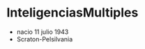 

# InteligenciasMultiples
* nacio 11 julio 1943 
* Scraton-Pelsilvania
<!--stackedit_data:
eyJoaXN0b3J5IjpbMTc3NDgyMzUwLDczMDk5ODExNl19
-->